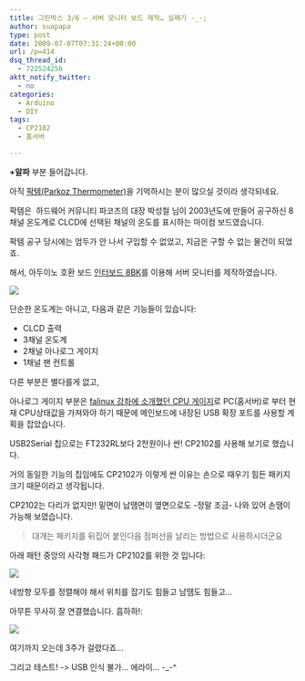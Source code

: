 ```yaml
---
title: 그린박스 3/6 – 서버 모니터 보드 제작… 실패기 -_-;
author: suapapa
type: post
date: 2009-07-07T07:31:24+00:00
url: /p=414
dsq_thread_id:
  - 722524256
aktt_notify_twitter:
  - no
categories:
  - Arduino
  - DIY
tags:
  - CP2102
  - 홈서버

---
```

**+알파** 부분 들어갑니다.

아직 [팍템(P<span style="line-height: 1.3;">arkoz Thermometer)</span>][1]을 기억하시는 분이 많으실 것이라 생각되네요.

팍템은  하드웨어 커뮤니티 파코즈의 대장 박성철 님이 2003년도에 만들어 공구하신 8채널 온도계로 CLCD에 선택된 채널의 온도를 표시하는 마이컴 보드였습니다.

팍템 공구 당시에는 엄두가 안 나서 구입할 수 없었고, 지금은 구할 수 없는 물건이 되었죠.

해서, 아두이노 호환 보드 [인터보드 8BK][2]를 이용해 서버 모니터를 제작하였습니다.

![](https://asset.homin.dev/blog/image/SrvMon_upside.jpg)

단순한 온도계는 아니고, 다음과 같은 기능들이 있습니다:

  * CLCD 출력
  * 3채널 온도계
  * 2채널 아나로그 게이지
  * 1채널 팬 컨트롤[  
][1] 



다른 부분은 별다를게 없고,

아나로그 게이지 부분은 [falinux 강좌에 소개했던 CPU 게이지][3]로 PC(홈서버)로 부터 현재 CPU상태값을 가져와야 하기 때문에 메인보드에 내장된 USB 확장 포트를 사용할 계획을 잡았습니다.

USB2Serial 칩으로는 FT232RL보다 2천원이나 싼! CP2102를 사용해 보기로 했습니다.

거의 동일한 기능의 칩임에도 CP2102가 이렇게 싼 이유는 손으로 때우기 힘든 패키지 크기 때문이라고 생각됩니다.

CP2102는 다리가 없지만! 밑면이 납땜면이 옆면으로도 -정말 조금- 나와 있어 손땜이 가능해 보였습니다.

> 대개는 패키지를 뒤집어 붙인다음 점퍼선을 날리는 방법으로 사용하시더군요

아래 패턴 중앙의 사각형 패드가 CP2102를 위한 것 입니다:

![](https://asset.homin.dev/blog/image/SrvMon_PCB.jpg)

네방향 모두를 정렬해야 해서 위치를 잡기도 힘들고 남땜도 힘들고&#8230;

아무튼 무사히 잘 연결했습니다. 흠하하!:

![](https://asset.homin.dev/blog/image/SrvMon_downside.jpg)

여기까지 오는데 3주가 걸렸다죠&#8230;

그리고 테스트! -> USB 인식 불가&#8230; 에라이&#8230; -_-^

 [1]: http://www.parkoz.com/zboard/view.php?id=notices&no=243
 [2]: https://homin.dev/blog/p=86
 [3]: http://forum.falinux.com/zbxe/?document_srl=518750